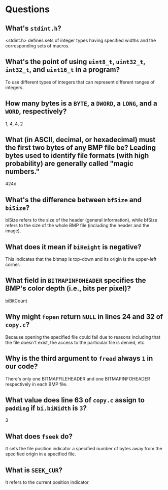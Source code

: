 # Questions

## What's `stdint.h`?

<stdint.h> defines sets of integer types having specified widths and the corresponding sets of macros.

## What's the point of using `uint8_t`, `uint32_t`, `int32_t`, and `uint16_t` in a program?

To use different types of integers that can represent different ranges of integers.

## How many bytes is a `BYTE`, a `DWORD`, a `LONG`, and a `WORD`, respectively?

1, 4, 4, 2

## What (in ASCII, decimal, or hexadecimal) must the first two bytes of any BMP file be? Leading bytes used to identify file formats (with high probability) are generally called "magic numbers."

424d

## What's the difference between `bfSize` and `biSize`?

biSize refers to the size of the header (general information), while bfSize refers to the size of the whole BMP file (including the header and the image).

## What does it mean if `biHeight` is negative?

This indicates that the bitmap is top-down and its origin is the upper-left corner.

## What field in `BITMAPINFOHEADER` specifies the BMP's color depth (i.e., bits per pixel)?

biBitCount

## Why might `fopen` return `NULL` in lines 24 and 32 of `copy.c`?

Because opening the specified file could fail due to reasons including that the file doesn't exist, the access to the particular file is denied, etc.

## Why is the third argument to `fread` always `1` in our code?

There's only one BITMAPFILEHEADER and one BITMAPINFOHEADER respectively in each BMP file.

## What value does line 63 of `copy.c` assign to `padding` if `bi.biWidth` is `3`?

3

## What does `fseek` do?

It sets the file position indicator a specified number of bytes away from the specified origin in a specified file.

## What is `SEEK_CUR`?

It refers to the current position indicator.
